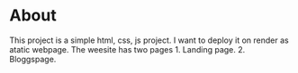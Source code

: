 <h1>About</h1>
This project is a simple html, css, js project. I want to deploy it on render as atatic webpage.
The weesite has two pages
1. Landing page.
2. Bloggspage.